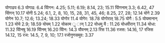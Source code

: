 योगाढय 6.3 योगाढ: 6.4 योिगन: 4.25; 5.11; 6.19; 8.14, 23; 15.11 योिगनाम् 3.3; 6.42, 47 योिगन् 10.17 योगी 5.24; 6.1, 2, 8, 10, 15, 28, 31, 45, 46; 8.25, 27, 28; 12.14 योगे 2.39 योगेन 10.7; 12.6; 13.24; 18.33 योगोर 11.4 योगेर: 18.78 योगोरात् 18.75 योगै : 5.5 योयमानान् 1.23 योये 2.9; 18.59 योयम् 1.22 योकाम ु ान् 1.22 योधमु यै : 11.26 योधवीरान् 11.34 योधा: 11.32 योिनषु 16.19 योिनम् 16.20 योिन: 14.3 यौवनम् 2.13 रिस 11.36 रजस: 14.16, 17 रजिस 14.12, 15 रज: 14.5, 7, 9, 10; 17.1 रजोगुणसमुव: 3.37